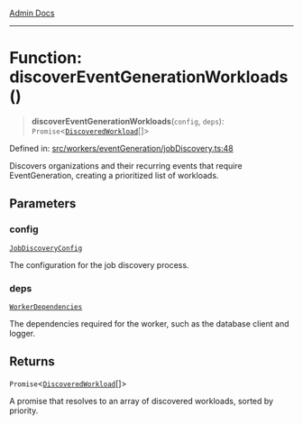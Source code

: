 [Admin Docs](/)

***

# Function: discoverEventGenerationWorkloads()

> **discoverEventGenerationWorkloads**(`config`, `deps`): `Promise`\<[`DiscoveredWorkload`](../interfaces/DiscoveredWorkload.md)[]\>

Defined in: [src/workers/eventGeneration/jobDiscovery.ts:48](https://github.com/Sourya07/talawa-api/blob/ead7a48e0174153214ee7311f8b242ee1c1a12ca/src/workers/eventGeneration/jobDiscovery.ts#L48)

Discovers organizations and their recurring events that require EventGeneration,
creating a prioritized list of workloads.

## Parameters

### config

[`JobDiscoveryConfig`](../interfaces/JobDiscoveryConfig.md)

The configuration for the job discovery process.

### deps

[`WorkerDependencies`](../../types/interfaces/WorkerDependencies.md)

The dependencies required for the worker, such as the database client and logger.

## Returns

`Promise`\<[`DiscoveredWorkload`](../interfaces/DiscoveredWorkload.md)[]\>

A promise that resolves to an array of discovered workloads, sorted by priority.
